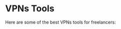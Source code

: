 # VPNs Tools

Here are some of the best VPNs tools for freelancers:


<div class="clickable-box-grid">
<ClickableBox 
    title="NordVPN" 
    description="Secure your internet connection with NordVPN’s advanced encryption." 
    link="https://nordvpn.com" 
/>
<ClickableBox 
    title="ExpressVPN" 
    description="Fast and secure VPN service with servers in over 90 countries." 
    link="https://www.expressvpn.com" 
/>
<ClickableBox 
    title="Surfshark" 
    description="Affordable VPN with strong security features and unlimited devices." 
    link="https://surfshark.com" 
/>
<ClickableBox 
    title="CyberGhost" 
    description="Easy-to-use VPN with strong privacy protection and high-speed servers." 
    link="https://www.cyberghostvpn.com" 
/>
<ClickableBox 
    title="Private Internet Access" 
    description="Secure VPN service with robust privacy features and a no-logs policy." 
    link="https://www.privateinternetaccess.com" 
/>
<ClickableBox 
    title="ProtonVPN" 
    description="Privacy-focused VPN from the creators of ProtonMail, offering secure connections." 
    link="https://protonvpn.com" 
/>
<ClickableBox 
    title="IPVanish" 
    description="High-speed VPN service with advanced privacy features and strong encryption." 
    link="https://www.ipvanish.com" 
/>
<ClickableBox 
    title="Windscribe" 
    description="Free and paid VPN service with strong privacy policies and ad-blocking." 
    link="https://windscribe.com" 
/>
<ClickableBox 
    title="TunnelBear" 
    description="User-friendly VPN service with strong security and privacy features." 
    link="https://www.tunnelbear.com" 
/>
<ClickableBox 
    title="Hotspot Shield" 
    description="VPN service with fast connections and strong security for browsing." 
    link="https://www.hotspotshield.com" 
/>
<ClickableBox 
    title="VyprVPN" 
    description="VPN with unique Chameleon protocol to bypass restrictive networks." 
    link="https://www.vyprvpn.com" 
/>
<ClickableBox 
    title="Mullvad" 
    description="Privacy-focused VPN with strong encryption and a commitment to anonymity." 
    link="https://mullvad.net" 
/>

</div>